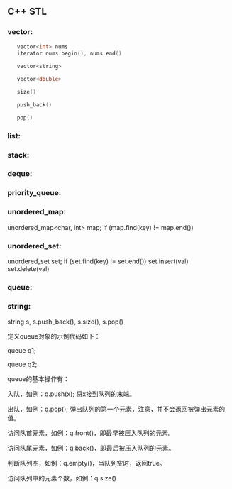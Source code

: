 ## C++ STL
### vector:
```cpp
   vector<int> nums
   iterator nums.begin(), nums.end()
   
   vector<string>

   vector<double>

   size()

   push_back()

   pop()
```
### list:
### stack:
### deque:
### priority_queue:
### unordered_map:
   unordered_map<char, int> map;
   if (map.find(key) != map.end())
### unordered_set:   
   unordered_set<char> set;
   if (set.find(key) != set.end())
   set.insert(val)
   set.delete(val)
### queue:
### string:
   string s, s.push_back(), s.size(), s.pop()
   
定义queue对象的示例代码如下：

queue<int> q1;

queue<double> q2;

queue的基本操作有：

入队，如例：q.push(x); 将x接到队列的末端。

出队，如例：q.pop(); 弹出队列的第一个元素，注意，并不会返回被弹出元素的值。

访问队首元素，如例：q.front()，即最早被压入队列的元素。

访问队尾元素，如例：q.back()，即最后被压入队列的元素。

判断队列空，如例：q.empty()，当队列空时，返回true。

访问队列中的元素个数，如例：q.size()
